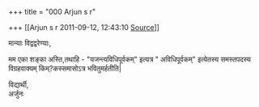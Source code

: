 +++
title = "000 Arjun s r"

+++
[[Arjun s r	2011-09-12, 12:43:10 [Source](https://groups.google.com/g/bvparishat/c/co6xPJZPWgc)]]



मान्याः विद्वद्वरेण्याः,  

  
मम एका शङ्का अस्ति,तथाहि - "यजन्त्यविधिपूर्वकम्" इत्यत्र " अविधिपूर्वकम्" इत्येतस्य समस्तपदस्य विग्रहवाक्यम् किम्?कस्समासोऽत्र भवितुमर्हतीति\|  
  
विद्यार्थी,  
अर्जुनः  

